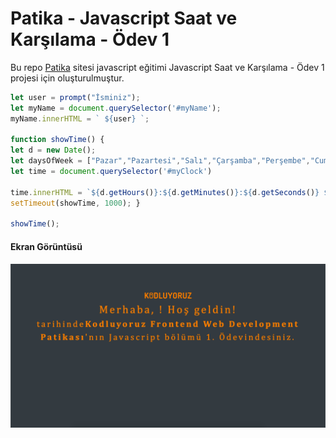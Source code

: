 # Patika - Javascript Saat ve Karşılama - Ödev 1
Bu repo [Patika](http://www.patika.dev) sitesi javascript eğitimi Javascript Saat ve Karşılama - Ödev 1 projesi için oluşturulmuştur.


```javascript
let user = prompt("İsminiz");
let myName = document.querySelector('#myName');
myName.innerHTML = ` ${user} `;

function showTime() {
let d = new Date();
let daysOfWeek = ["Pazar","Pazartesi","Salı","Çarşamba","Perşembe","Cuma","Cumartesi"];
let time = document.querySelector('#myClock')

time.innerHTML = `${d.getHours()}:${d.getMinutes()}:${d.getSeconds()} ${daysOfWeek[d.getUTCDay()]}` 
setTimeout(showTime, 1000); }

showTime();

```

#### Ekran Görüntüsü

![screenshot 1](screenshot.png)
